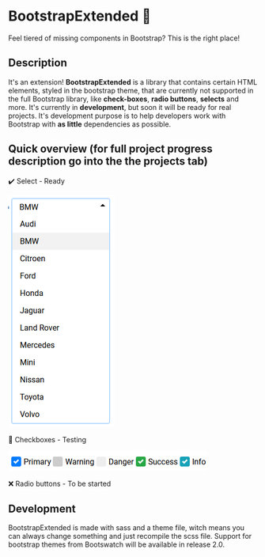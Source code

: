 # BootstrapExtended 📏

Feel tiered of missing components in Bootstrap? This is the right place!

## Description

It's an extension! **BootstrapExtended** is a library that contains certain HTML elements, styled in the bootstrap theme, that are currently not supported in the full Bootstrap library, like **check-boxes**, **radio buttons**, **selects** and more. It's currently in **development**, but soon it will be ready for real projects. It's development purpose is to help developers work with Bootstrap with **as little** dependencies as possible.

## Quick overview (for full project progress description go into the the projects tab)

  ✔️ Select - Ready

  ![Combobox-expanded](./Images/ComboBox-Expanded.png?raw=true)
  
  🧪 Checkboxes - Testing
  
  ![Checkboxes](./Images/Checkboxes-NotChecked.png?raw=true)

  ❌ Radio buttons - To be started
  
## Development

BootstrapExtended is made with sass and a theme file, witch means you can always change something and just recompile the scss file. Support for bootstrap themes from Bootswatch will be available in release 2.0.
